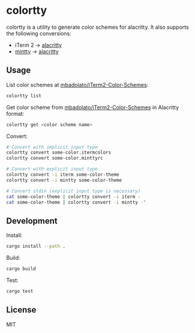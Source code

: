 # colortty

colortty is a utility to generate color schemes for alacritty. It also supports the following conversions:

- iTerm 2 -> [alacritty](https://github.com/jwilm/alacritty)
- [mintty](https://github.com/mintty/mintty) -> [alacritty](https://github.com/jwilm/alacritty)

## Usage

List color schemes at [mbadolato/iTerm2-Color-Schemes](https://github.com/mbadolato/iTerm2-Color-Schemes):

```sh
colortty list
```

Get color scheme from [mbadolato/iTerm2-Color-Schemes](https://github.com/mbadolato/iTerm2-Color-Schemes) in Alacritty format:

```sh
colortty get <color scheme name>
```

Convert:

```sh
# Convert with implicit input type
colortty convert some-color.itermcolors
colortty convert some-color.minttyrc

# Convert with explicit input type
colortty convert -i iterm some-color-theme
colortty convert -i mintty some-color-theme

# Convert stdin (explicit input type is necessary)
cat some-color-theme | colortty convert -i iterm -
cat some-color-theme | colortty convert -i mintty -"
```

## Development

Install:

```sh
cargo install --path .
```

Build:

```sh
cargo build
```

Test:

```sh
cargo test
```

## License

MIT

